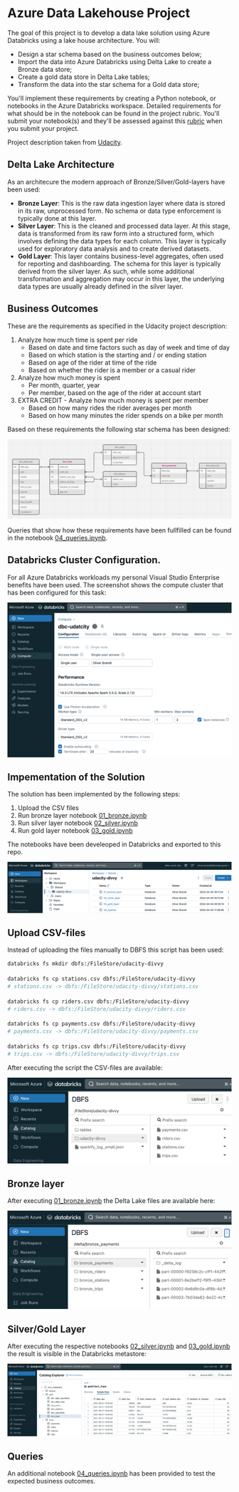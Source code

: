 # Azure Data Lakehouse Project

The goal of this project is to develop a data lake solution using Azure Databricks using a lake house architecture. You will:

- Design a star schema based on the business outcomes below;
- Import the data into Azure Databricks using Delta Lake to create a Bronze data store;
- Create a gold data store in Delta Lake tables;
- Transform the data into the star schema for a Gold data store;

You'll implement these requirements by creating a Python notebook, or notebooks in the Azure Databricks workspace. Detailed requirements for what should be in the notebook can be found in the project rubric. You'll submit your notebook(s) and they'll be assessed against this [rubric](https://review.udacity.com/#!/rubrics/5401) when you submit your project.

Project description taken from [Udacity](https://learn.udacity.com/nanodegrees/nd0277/parts/cd11531/lessons/87bca798-16a9-4dae-aba3-b73a10370fe1/concepts/b7e28f58-02d5-45a5-a931-ea24d50c3eff).

## Delta Lake Architecture

As an architecure the modern approach of Bronze/Silver/Gold-layers have been used:

- **Bronze Layer**: This is the raw data ingestion layer where data is stored in its raw, unprocessed form. No schema or data type enforcement is typically done at this layer.
- **Silver Layer**: This is the cleaned and processed data layer. At this stage, data is transformed from its raw form into a structured form, which involves defining the data types for each column. This layer is typically used for exploratory data analysis and to create derived datasets.
- **Gold Layer**: This layer contains business-level aggregates, often used for reporting and dashboarding. The schema for this layer is typically derived from the silver layer. As such, while some additional transformation and aggregation may occur in this layer, the underlying data types are usually already defined in the silver layer.

## Business Outcomes
These are the requirements as specified in the Udacity project description:

1. Analyze how much time is spent per ride
   - Based on date and time factors such as day of week and time of day
   - Based on which station is the starting and / or ending station
   - Based on age of the rider at time of the ride
   - Based on whether the rider is a member or a casual rider
2. Analyze how much money is spent
   - Per month, quarter, year
   - Per member, based on the age of the rider at account start
3. EXTRA CREDIT - Analyze how much money is spent per member
   - Based on how many rides the rider averages per month
   - Based on how many minutes the rider spends on a bike per month

Based on these requirements the following star schema has been designed:

![Star Schema](./images/star_schema.png)

Queries that show how these requirements have been fullfilled can be found in the notebook [04_queries.ipynb](./04_queries.ipynb).

## Databricks Cluster Configuration.
For all Azure Databricks workloads my personal Visual Studio Enterprise benefits have been used. The screenshot shows the compute cluster that has been configured for this task:

![Databricks Cluster Configuration](./images/cluster_configuration.png)

## Impementation of the Solution
The solution has been implemented by the following steps:
1. Upload the CSV files
2. Run bronze layer notebook [01_bronze.ipynb](./01_bronze_layer.ipynb)
3. Run silver layer notebook [02_silver.ipynb](./02_silver_layer.ipynb)
4. Run gold layer notebook [03_gold.ipynb](./03_gold_layer.ipynb)

The notebooks have been develeoped in Databricks and exported to this repo.

![Jupyter Notebooks](./images/notebooks.png)

## Upload CSV-files
Instead of uploading the files manually to DBFS this script has been used:

```bash
databricks fs mkdir dbfs:/FileStore/udacity-divvy

databricks fs cp stations.csv dbfs:/FileStore/udacity-divvy
# stations.csv -> dbfs:/FileStore/udacity-divvy/stations.csv

databricks fs cp riders.csv dbfs:/FileStore/udacity-divvy
# riders.csv -> dbfs:/FileStore/udacity-divvy/riders.csv

databricks fs cp payments.csv dbfs:/FileStore/udacity-divvy
# payments.csv -> dbfs:/FileStore/udacity-divvy/payments.csv

databricks fs cp trips.csv dbfs:/FileStore/udacity-divvy
# trips.csv -> dbfs:/FileStore/udacity-divvy/trips.csv
```

After executing the script the CSV-files are available:

![DBFS Raw Data](./images/dbfs_raw_data.png)

## Bronze layer
After executing [01_bronze.ipynb](./01_bronze_layer.ipynb) the Delta Lake files are available here:

![DBFS Bronze Delta](./images/dbfs_bronze_delta.png)

## Silver/Gold Layer
After executing the respective notebooks  [02_silver.ipynb](./02_silver_layer.ipynb) and [03_gold.ipynb](./03_gold_layer.ipynb) the result is visible in the Databricks metastore:

![Metastoe Silver Gold](./images/metastore_silver_gold.png)

## Queries
An additional notebook [04_queries.ipynb](./04_queries.ipynb) has been provided to test the expected business outcomes.